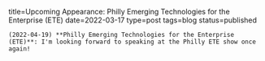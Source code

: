 
title=Upcoming Appearance: Philly Emerging Technologies for the Enterprise (ETE)
date=2022-03-17
type=post
tags=blog
status=published
~~~~~~
(2022-04-19) **Philly Emerging Technologies for the Enterprise (ETE)**: I'm looking forward to speaking at the Philly ETE show once again! 
            